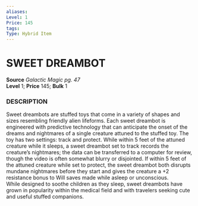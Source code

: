 ```yaml
---
aliases: 
Level: 1 
Price: 145
tags: 
Type: Hybrid Item
---
```

# SWEET DREAMBOT
**Source** _Galactic Magic pg. 47_  
**Level** 1; **Price** 145; **Bulk** 1

### DESCRIPTION

Sweet dreambots are stuffed toys that come in a variety of shapes and sizes resembling friendly alien lifeforms. Each sweet dreambot is engineered with predictive technology that can anticipate the onset of the dreams and nightmares of a single creature attuned to the stuffed toy. The toy has two settings: track and protect. While within 5 feet of the attuned creature while it sleeps, a sweet dreambot set to track records the creature’s nightmares; the data can be transferred to a computer for review, though the video is often somewhat blurry or disjointed. If within 5 feet of the attuned creature while set to protect, the sweet dreambot both disrupts mundane nightmares before they start and gives the creature a +2 resistance bonus to Will saves made while asleep or unconscious.  
While designed to soothe children as they sleep, sweet dreambots have grown in popularity within the medical field and with travelers seeking cute and useful stuffed companions.